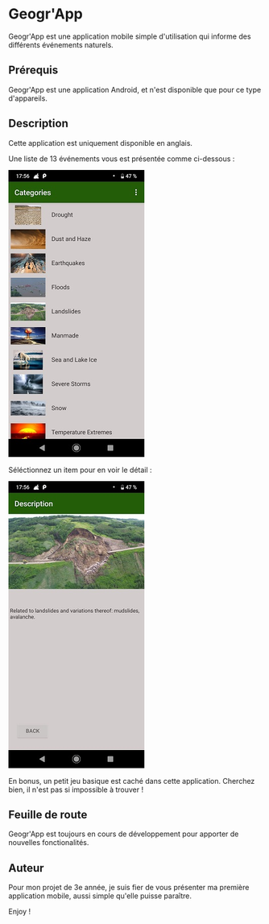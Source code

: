 # Geogr'App
Geogr'App est une application mobile simple d'utilisation qui informe des différents événements naturels.

## Prérequis
Geogr'App est une application Android, et n'est disponible que pour ce type d'appareils. 

## Description
Cette application est uniquement disponible en anglais. 

Une liste de 13 événements vous est présentée comme ci-dessous :

![Categories](https://github.com/Tom-snh/MyFirstApplicationProject/blob/master/app/src/main/res/drawable/capture_categories.jpg)

Séléctionnez un item pour en voir le détail : 

![Description](https://github.com/Tom-snh/MyFirstApplicationProject/blob/master/app/src/main/res/drawable/capture_description.jpg)

En bonus, un petit jeu basique est caché dans cette application. Cherchez bien, il n'est pas si impossible à trouver !

## Feuille de route

Geogr'App est toujours en cours de développement pour apporter de nouvelles fonctionalités.

## Auteur
Pour mon projet de 3e année, je suis fier de vous présenter ma première application mobile, aussi simple qu'elle puisse paraître.

Enjoy !
